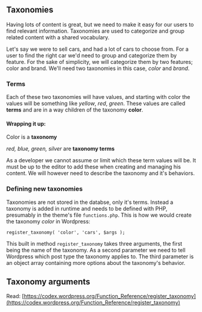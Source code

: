 ## Taxonomies

Having lots of content is great, but we need to make it easy for our users to find relevant information. Taxonomies are used to categorize and group related content with a shared vocabulary.

Let's say we were to sell cars, and had a lot of cars to choose from. For a user to find the right car we'd need to group and categorize them by feature. For the sake of simplicity, we will categorize them by two features; color and brand. We'll need two taxonomies in this case, *color* and *brand*. 

### Terms
Each of these two taxonomies will have values, and starting with color the values will be something like *yellow*, *red*, *green*. These values are called **terms** and are in a way children of the taxonomy **color**.

#### Wrapping it up:
Color is a **taxonomy**

*red, blue, green, silver* are **taxonomy terms**

As a developer we cannot assume or limit which these term values will be. It must be up to the  editor to add these when creating and managing his content. We will however need to describe the taxonomy and it's behaviors.

### Defining new taxonomies
Taxonomies are not stored in the databse, only it's terms. Instead a taxonomy is added in runtime and needs to be defined with PHP, presumably in the theme's file `functions.php`. This is how we would create the taxonomy *color* in Wordpress:

	register_taxonomy( 'color', 'cars', $args );

This built in method `register_taxonomy` takes three arguments, the first being the name of the taxonomy. As a second parameter we need to tell Wordpress which post type the taxonomy applies to. The third parameter is an object array containing more options about the taxonomy's behavior.

## Taxonomy arguments


Read: [https://codex.wordpress.org/Function_Reference/register_taxonomy](https://codex.wordpress.org/Function_Reference/register_taxonomy)

